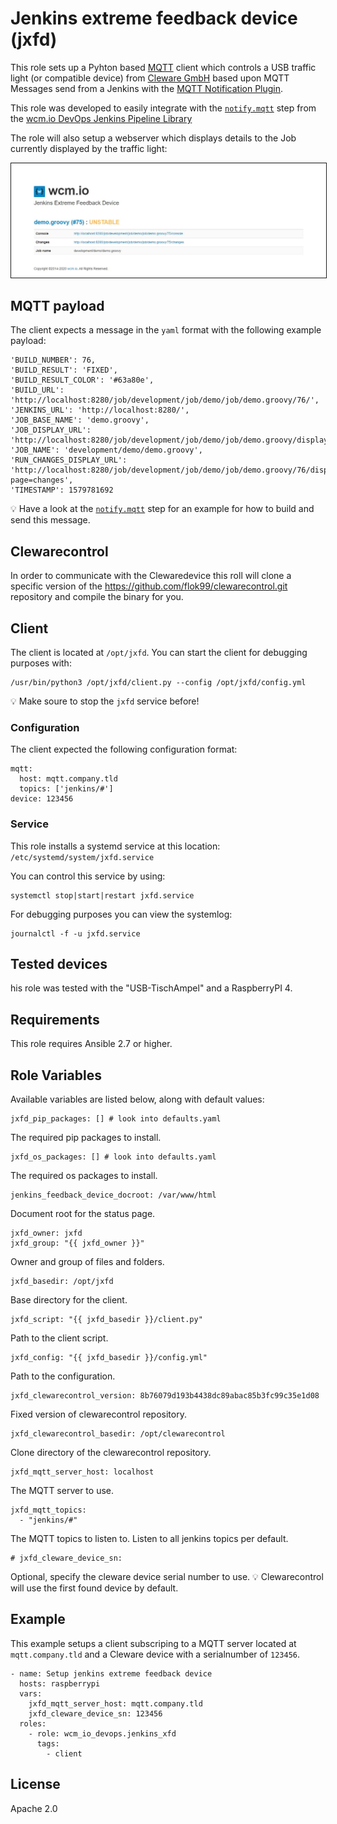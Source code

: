 # Jenkins extreme feedback device (jxfd)

This role sets up a Pyhton based [MQTT](https://en.wikipedia.org/wiki/MQTT) client which controls a USB
traffic light (or compatible device) from
[Cleware GmbH](https://www.cleware-shop.de/) based upon MQTT Messages
send from a Jenkins with the
[MQTT Notification Plugin](https://wiki.jenkins.io/display/JENKINS/MQTT+Notification+Plugin).

This role was developed to easily integrate with the
[`notify.mqtt`](https://github.com/wcm-io-devops/jenkins-pipeline-library/blob/master/vars/notify.groovy)
step from the [wcm.io DevOps Jenkins Pipeline Library](https://github.com/wcm-io-devops/jenkins-pipeline-library)

The role will also setup a webserver which displays details to the Job
currently displayed by the traffic light:

[<img src="docs/status-page.jpg" width="640" border="1">](docs/status-page.jpg)

## MQTT payload

The client expects a message in the `yaml` format with the following
example payload:

    'BUILD_NUMBER': 76, 
    'BUILD_RESULT': 'FIXED', 
    'BUILD_RESULT_COLOR': '#63a80e', 
    'BUILD_URL': 'http://localhost:8280/job/development/job/demo/job/demo.groovy/76/', 
    'JENKINS_URL': 'http://localhost:8280/', 
    'JOB_BASE_NAME': 'demo.groovy', 
    'JOB_DISPLAY_URL': 'http://localhost:8280/job/development/job/demo/job/demo.groovy/display/redirect', 
    'JOB_NAME': 'development/demo/demo.groovy', 
    'RUN_CHANGES_DISPLAY_URL': 'http://localhost:8280/job/development/job/demo/job/demo.groovy/76/display/redirect?page=changes', 
    'TIMESTAMP': 1579781692

:bulb: Have a look at the
[`notify.mqtt`](https://github.com/wcm-io-devops/jenkins-pipeline-library/blob/master/vars/notify.groovy)
step for an example for how to build and send this message.

## Clewarecontrol

In order to communicate with the Clewaredevice this roll will clone a
specific version of the https://github.com/flok99/clewarecontrol.git
repository and compile the binary for you.

## Client

The client is located at `/opt/jxfd`. You can start the client for
debugging purposes with:

    /usr/bin/python3 /opt/jxfd/client.py --config /opt/jxfd/config.yml

:bulb: Make soure to stop the `jxfd` service before!

### Configuration

The client expected the following configuration format:

    mqtt:
      host: mqtt.company.tld
      topics: ['jenkins/#']
    device: 123456

### Service

This role installs a systemd service at this location: `/etc/systemd/system/jxfd.service`

You can control this service by using:

    systemctl stop|start|restart jxfd.service

For debugging purposes you can view the systemlog:

    journalctl -f -u jxfd.service

## Tested devices

his role was tested with the "USB-TischAmpel" and a RaspberryPI 4.

## Requirements

This role requires Ansible 2.7 or higher.

## Role Variables

Available variables are listed below, along with default values:

    jxfd_pip_packages: [] # look into defaults.yaml

The required pip packages to install.

    jxfd_os_packages: [] # look into defaults.yaml

The required os packages to install.

    jenkins_feedback_device_docroot: /var/www/html

Document root for the status page.

    jxfd_owner: jxfd
    jxfd_group: "{{ jxfd_owner }}"

Owner and group of files and folders.

    jxfd_basedir: /opt/jxfd

Base directory for the client.

    jxfd_script: "{{ jxfd_basedir }}/client.py"

Path to the client script.

    jxfd_config: "{{ jxfd_basedir }}/config.yml"

Path to the configuration.

    jxfd_clewarecontrol_version: 8b76079d193b4438dc89abac85b3fc99c35e1d08

Fixed version of clewarecontrol repository.

    jxfd_clewarecontrol_basedir: /opt/clewarecontrol

Clone directory of the clewarecontrol repository.

    jxfd_mqtt_server_host: localhost

The MQTT server to use.

    jxfd_mqtt_topics:
      - "jenkins/#"

The MQTT topics to listen to. Listen to all jenkins topics per default.

    # jxfd_cleware_device_sn:

Optional, specify the cleware device serial number to use. :bulb:
Clewarecontrol will use the first found device by default.

## Example

This example setups a client subscriping to a MQTT server located at
`mqtt.company.tld` and a Cleware device with a serialnumber of `123456`.


    - name: Setup jenkins extreme feedback device
      hosts: raspberrypi
      vars:
        jxfd_mqtt_server_host: mqtt.company.tld
        jxfd_cleware_device_sn: 123456
      roles:
        - role: wcm_io_devops.jenkins_xfd
          tags:
            - client

## License

Apache 2.0